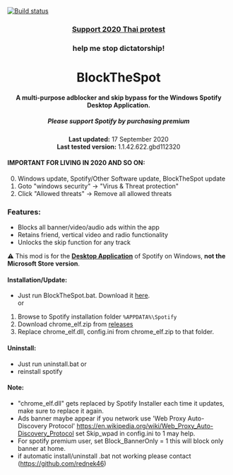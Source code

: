 [![Build status](https://ci.appveyor.com/api/projects/status/31l6ynm0a1fhr2vs/branch/master?svg=true)](https://ci.appveyor.com/project/mrpond/blockthespot/branch/master)

<center>
    <h3 align="center"><a href=https://en.wikipedia.org/wiki/2020_Thai_protests>Support 2020 Thai protest</a></h3>
    <h3 align="center">help me stop dictatorship!</h3>
</center>

<center>
    <h1 align="center">BlockTheSpot</h1>
    <h4 align="center">A multi-purpose adblocker and skip bypass for the <strong>Windows</strong> Spotify Desktop Application.</h4>
    <h5 align="center">Please support Spotify by purchasing premium</h5>
    <p align="center">
        <strong>Last updated:</strong> 17 September 2020<br>
        <strong>Last tested version:</strong> 1.1.42.622.gbd112320
    </p> 
</center>

#### IMPORTANT FOR LIVING IN 2020 AND SO ON:
0. Windows update, Spotify/Other Software update, BlockTheSpot update
1. Goto "windows security" -> "Virus & Threat protection"
2. Click "Allowed threats" -> Remove all allowed threats

### Features:
* Blocks all banner/video/audio ads within the app
* Retains friend, vertical video and radio functionality
* Unlocks the skip function for any track

:warning: This mod is for the [**Desktop Application**](https://www.spotify.com/download/windows/) of Spotify on Windows, **not the Microsoft Store version**.

#### Installation/Update:
* Just run BlockTheSpot.bat. Download it [here](https://raw.githubusercontent.com/mrpond/BlockTheSpot/master/BlockTheSpot.bat).  
or
1. Browse to Spotify installation folder `%APPDATA%\Spotify`
2. Download chrome_elf.zip from [releases](https://github.com/mrpond/BlockTheSpot/releases)
3. Replace chrome_elf.dll, config.ini from chrome_elf.zip to that folder. 

#### Uninstall:
* Just run uninstall.bat
or
* reinstall spotify

#### Note:
* "chrome_elf.dll" gets replaced by Spotify Installer each time it updates, make sure to replace it again.
* Ads banner maybe appear if you network use 'Web Proxy Auto-Discovery Protocol'
https://en.wikipedia.org/wiki/Web_Proxy_Auto-Discovery_Protocol
set Skip_wpad in config.ini to 1 may help.
* For spotify premium user, set Block_BannerOnly = 1 this will block only banner at home.
* if automatic install/uninstall .bat not working please contact (https://github.com/rednek46)
